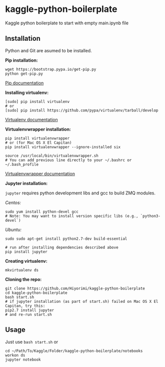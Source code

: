 # kaggle-python-boilerplate
Kaggle python boilerplate to start with empty main.ipynb file

## Installation

Python and Git are asumed to be installed.

**Pip installation:**

```
wget https://bootstrap.pypa.io/get-pip.py
python get-pip.py
```

[Pip documentation](https://pip.pypa.io/en/stable/installing/)

**Installing virtualenv:**

```
[sudo] pip install virtualenv
# or
[sudo] pip install https://github.com/pypa/virtualenv/tarball/develop
```

[Virtualenv documentation](https://virtualenv.pypa.io)

**Virtualenvwrapper installation:**

```
pip install virtualenvwrapper
# or (for Mac OS X El Capitan)
pip install virtualenvwrapper --ignore-installed six

source /usr/local/bin/virtualenvwrapper.sh
# You can add previous line directly to your ~/.bashrc or ~/.bash_profile
```

[Virtualenvwrapper documentation](http://virtualenvwrapper.readthedocs.io/en/latest/)

**Jupyter installation:**

`jupyter` requires python development libs and gcc to build ZMQ modules.

*Centos:*
```
sudo yum install python-devel gcc
# Note: You may want to install version specific libs (e.g., `python3-devel`)
```
*Ubuntu:*
```
sudo sudo apt-get install python2.7-dev build-essential
```

```
# run after installing dependencies described above
pip install jupyter
```

**Creating virtualenv:**

```
mkvirtualenv ds
```

**Cloning the repo:**

```
git clone https://github.com/Hiyorimi/kaggle-python-boilerplate
cd kaggle-python-boilerplate
bash start.sh
# if jupyter installation (as part of start.sh) failed on Mac OS X El Capitan, try this:
pip2.7 install jupyter
# and re-run start.sh
```

## Usage 

Just use `bash start.sh` or 

```
cd ~/Path/To/Kaggle/Folder/kaggle-python-boilerplate/notebooks
workon ds
jupyter notebook
```

